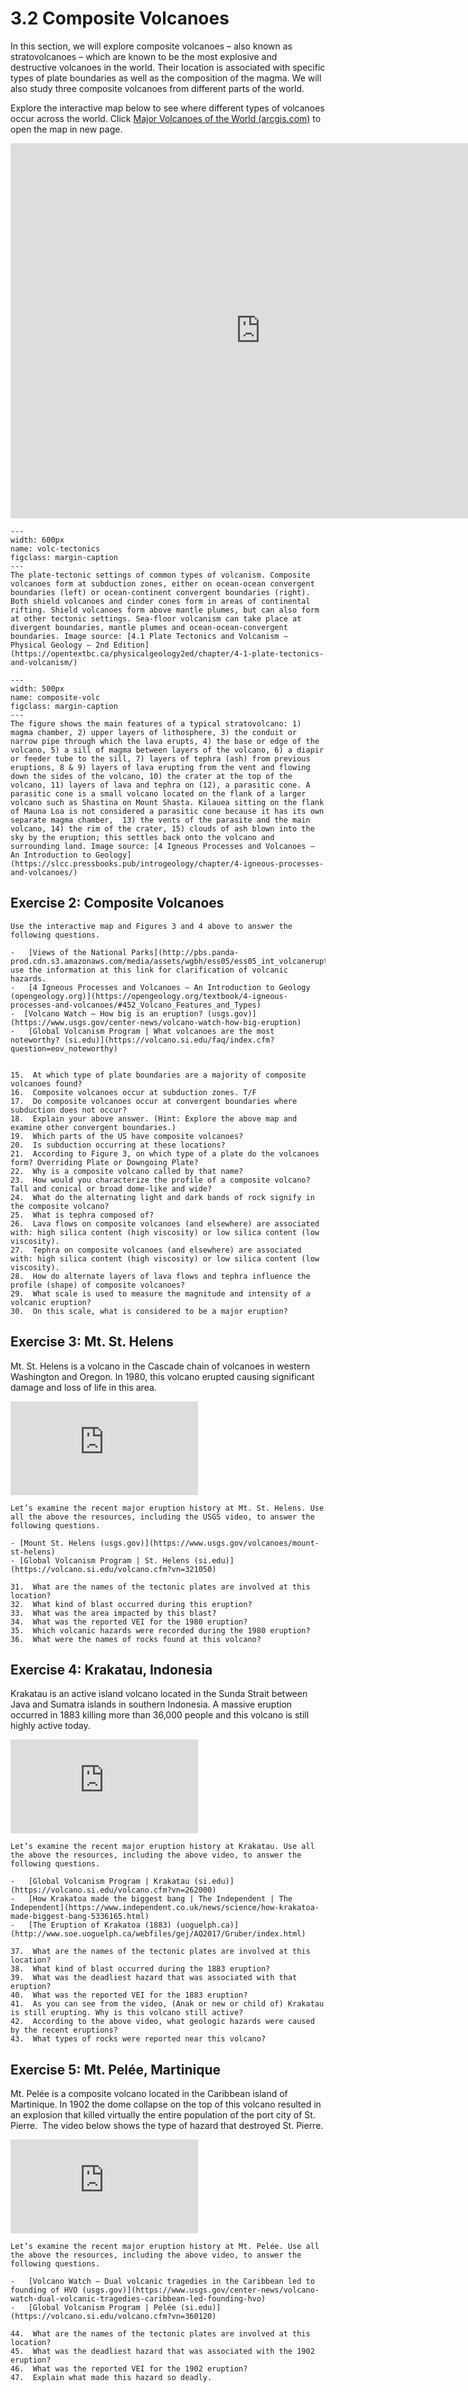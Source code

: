 # 3.2 Composite Volcanoes

In this section, we will explore composite volcanoes – also known as stratovolcanoes – which are known to be the most explosive and destructive volcanoes in the world. Their location is associated with specific types of plate boundaries as well as the composition of the magma. We will also study three composite volcanoes from different parts of the world.

Explore the interactive map below to see where different types of volcanoes occur across the world. Click [Major Volcanoes of the World (arcgis.com)](https://scgis.maps.arcgis.com/apps/instant/interactivelegend/index.html?appid=c014a0b5b57c47acaa8da7b09cb64e69) to open the map in new page.

<iframe src="https://scgis.maps.arcgis.com/apps/mapviewer/index.html?webmap=b6a5e8e8ca314deeb1db7b7be38a1a89" width="800" height="600" frameborder="0" style="border:0" allowfullscreen>iFrames are not supported on this page.</iframe>


```{figure} assets/volcanic-tectonics.png
---
width: 600px
name: volc-tectonics
figclass: margin-caption
---
The plate-tectonic settings of common types of volcanism. Composite volcanoes form at subduction zones, either on ocean-ocean convergent boundaries (left) or ocean-continent convergent boundaries (right). Both shield volcanoes and cinder cones form in areas of continental rifting. Shield volcanoes form above mantle plumes, but can also form at other tectonic settings. Sea-floor volcanism can take place at divergent boundaries, mantle plumes and ocean-ocean-convergent boundaries. Image source: [4.1 Plate Tectonics and Volcanism – Physical Geology – 2nd Edition](https://opentextbc.ca/physicalgeology2ed/chapter/4-1-plate-tectonics-and-volcanism/)
```

```{figure} assets/volcano-features.png
---
width: 500px
name: composite-volc
figclass: margin-caption
---
The figure shows the main features of a typical stratovolcano: 1) magma chamber, 2) upper layers of lithosphere, 3) the conduit or narrow pipe through which the lava erupts, 4) the base or edge of the volcano, 5) a sill of magma between layers of the volcano, 6) a diapir or feeder tube to the sill, 7) layers of tephra (ash) from previous eruptions, 8 & 9) layers of lava erupting from the vent and flowing down the sides of the volcano, 10) the crater at the top of the volcano, 11) layers of lava and tephra on (12), a parasitic cone. A parasitic cone is a small volcano located on the flank of a larger volcano such as Shastina on Mount Shasta. Kilauea sitting on the flank of Mauna Loa is not considered a parasitic cone because it has its own separate magma chamber,  13) the vents of the parasite and the main volcano, 14) the rim of the crater, 15) clouds of ash blown into the sky by the eruption; this settles back onto the volcano and surrounding land. Image source: [4 Igneous Processes and Volcanoes – An Introduction to Geology](https://slcc.pressbooks.pub/introgeology/chapter/4-igneous-processes-and-volcanoes/)
```


## Exercise 2: Composite Volcanoes

```{admonition} Composite Volcanoes
Use the interactive map and Figures 3 and 4 above to answer the following questions.

-   [Views of the National Parks](http://pbs.panda-prod.cdn.s3.amazonaws.com/media/assets/wgbh/ess05/ess05_int_volcanerupt/index.htm) – use the information at this link for clarification of volcanic hazards.
-   [4 Igneous Processes and Volcanoes – An Introduction to Geology (opengeology.org)](https://opengeology.org/textbook/4-igneous-processes-and-volcanoes/#452_Volcano_Features_and_Types)
-  [Volcano Watch — How big is an eruption? (usgs.gov)](https://www.usgs.gov/center-news/volcano-watch-how-big-eruption)
-   [Global Volcanism Program | What volcanoes are the most noteworthy? (si.edu)](https://volcano.si.edu/faq/index.cfm?question=eov_noteworthy)


15.  At which type of plate boundaries are a majority of composite volcanoes found?
16.  Composite volcanoes occur at subduction zones. T/F
17.  Do composite volcanoes occur at convergent boundaries where subduction does not occur?
18.  Explain your above answer. (Hint: Explore the above map and examine other convergent boundaries.)
19.  Which parts of the US have composite volcanoes?
20.  Is subduction occurring at these locations?
21.  According to Figure 3, on which type of a plate do the volcanoes form? Overriding Plate or Downgoing Plate?
22.  Why is a composite volcano called by that name?
23.  How would you characterize the profile of a composite volcano? Tall and conical or broad dome-like and wide?
24.  What do the alternating light and dark bands of rock signify in the composite volcano?
25.  What is tephra composed of?
26.  Lava flows on composite volcanoes (and elsewhere) are associated with: high silica content (high viscosity) or low silica content (low viscosity).
27.  Tephra on composite volcanoes (and elsewhere) are associated with: high silica content (high viscosity) or low silica content (low viscosity).
28.  How do alternate layers of lava flows and tephra influence the profile (shape) of composite volcanoes?
29.  What scale is used to measure the magnitude and intensity of a volcanic eruption?
30.  On this scale, what is considered to be a major eruption?
```


## Exercise 3: Mt. St. Helens

Mt. St. Helens is a volcano in the Cascade chain of volcanoes in western Washington and Oregon. In 1980, this volcano erupted causing significant damage and loss of life in this area.

<div class="container">
<iframe src="https://www.youtube.com/embed/Ec30uU0G56U"
frameborder="0" allowfullscreen class="video"></iframe>
</div>



```{admonition} Mt. St. Helens
Let’s examine the recent major eruption history at Mt. St. Helens. Use all the above the resources, including the USGS video, to answer the following questions.

- [Mount St. Helens (usgs.gov)](https://www.usgs.gov/volcanoes/mount-st-helens) 
- [Global Volcanism Program | St. Helens (si.edu)](https://volcano.si.edu/volcano.cfm?vn=321050)

31.  What are the names of the tectonic plates are involved at this location?
32.  What kind of blast occurred during this eruption?
33.  What was the area impacted by this blast?
34.  What was the reported VEI for the 1980 eruption?
35.  Which volcanic hazards were recorded during the 1980 eruption?
36.  What were the names of rocks found at this volcano?
```

## Exercise 4: Krakatau, Indonesia

Krakatau is an active island volcano located in the Sunda Strait between Java and Sumatra islands in southern Indonesia. A massive eruption occurred in 1883 killing more than 36,000 people and this volcano is still highly active today.

<div class="container">
<iframe src="https://www.youtube.com/embed/6ZaBLzfTF3Q"
frameborder="0" allowfullscreen class="video"></iframe>
</div>


```{admonition} Krakatau
Let’s examine the recent major eruption history at Krakatau. Use all the above the resources, including the above video, to answer the following questions.

-   [Global Volcanism Program | Krakatau (si.edu)](https://volcano.si.edu/volcano.cfm?vn=262000)
-   [How Krakatoa made the biggest bang | The Independent | The Independent](https://www.independent.co.uk/news/science/how-krakatoa-made-biggest-bang-5336165.html)
-   [The Eruption of Krakatoa (1883) (uoguelph.ca)](http://www.soe.uoguelph.ca/webfiles/gej/AQ2017/Gruber/index.html)

37.  What are the names of the tectonic plates are involved at this location?
38.  What kind of blast occurred during the 1883 eruption?
39.  What was the deadliest hazard that was associated with that eruption?
40.  What was the reported VEI for the 1883 eruption?
41.  As you can see from the video, (Anak or new or child of) Krakatau is still erupting. Why is this volcano still active?
42.  According to the above video, what geologic hazards were caused by the recent eruptions?
43.  What types of rocks were reported near this volcano?
```


## Exercise 5: Mt. Pelée, Martinique

Mt. Pelée is a composite volcano located in the Caribbean island of Martinique. In 1902 the dome collapse on the top of this volcano resulted in an explosion that killed virtually the entire population of the port city of St. Pierre.  The video below shows the type of hazard that destroyed St. Pierre.

<div class="container">
<iframe src="https://www.youtube.com/embed/V-f7JxMfS9Y"
frameborder="0" allowfullscreen class="video"></iframe>
</div>


```{admonition} Mt. Pelée, Martinique
Let’s examine the recent major eruption history at Mt. Pelée. Use all the above the resources, including the above video, to answer the following questions.

-   [Volcano Watch — Dual volcanic tragedies in the Caribbean led to founding of HVO (usgs.gov)](https://www.usgs.gov/center-news/volcano-watch-dual-volcanic-tragedies-caribbean-led-founding-hvo)
-   [Global Volcanism Program | Pelée (si.edu)](https://volcano.si.edu/volcano.cfm?vn=360120)

44.  What are the names of the tectonic plates are involved at this location?
45.  What was the deadliest hazard that was associated with the 1902 eruption?
46.  What was the reported VEI for the 1902 eruption?
47.  Explain what made this hazard so deadly.
```